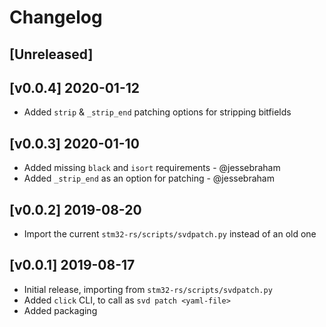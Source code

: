 # Changelog

## [Unreleased]

## [v0.0.4] 2020-01-12

* Added `strip` & `_strip_end` patching options for stripping bitfields

## [v0.0.3] 2020-01-10

* Added missing `black` and `isort` requirements - @jessebraham
* Added `_strip_end` as an option for patching - @jessebraham

## [v0.0.2] 2019-08-20

* Import the current `stm32-rs/scripts/svdpatch.py` instead of an old one

## [v0.0.1] 2019-08-17

* Initial release, importing from `stm32-rs/scripts/svdpatch.py`
* Added `click` CLI, to call as `svd patch <yaml-file>`
* Added packaging
